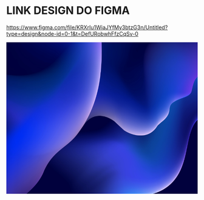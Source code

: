 # LINK DESIGN DO FIGMA
https://www.figma.com/file/KRXrIu1WiaJYfMy3btzG3n/Untitled?type=design&node-id=0-1&t=DefURobwhFfzCqSv-0

![alt text](assets/images/backgroundprofile.png)

